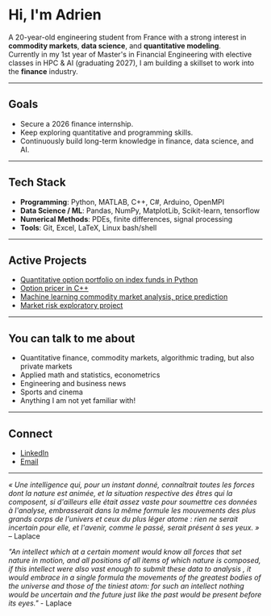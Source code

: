 # Hi, I'm Adrien

A 20-year-old engineering student from France with a strong interest in **commodity markets**, **data science**, and **quantitative modeling**.  
Currently in my 1st year of Master's in Financial Engineering with elective classes in HPC & AI (graduating 2027), I am building a skillset to work into the **finance** industry.

---

## Goals
- Secure a 2026 finance internship.
- Keep exploring quantitative and programming skills.
- Continuously build long-term knowledge in finance, data science, and AI.

---

## Tech Stack
- **Programming**: Python, MATLAB, C++, C#, Arduino, OpenMPI
- **Data Science / ML**: Pandas, NumPy, MatplotLib, Scikit-learn, tensorflow
- **Numerical Methods**: PDEs, finite differences, signal processing
- **Tools**: Git, Excel, LaTeX, Linux bash/shell

---

## Active Projects
- [Quantitative option portfolio on index funds in Python](https://github.com/adbayre/Quant-Option-Portfolio)
- [Option pricer in C++](https://github.com/adbayre/Option-Pricing-CPP)
- [Machine learning commodity market analysis, price prediction](https://github.com/adbayre/Commodities-Price-Prediction)
- [Market risk exploratory project](https://github.com/MartinJondeau/Market-Risk-Modelling)

---

## You can talk to me about
- Quantitative finance, commodity markets, algorithmic trading, but also private markets
- Applied math and statistics, econometrics
- Engineering and business news
- Sports and cinema
- Anything I am not yet familiar with!

---

## Connect
- [LinkedIn](www.linkedin.com/in/adrien-bayre)
- [Email](mailto:adrien.bayre@outlook.fr)

---

*« Une intelligence qui, pour un instant donné, connaîtrait toutes les forces dont la nature est animée, et la situation respective des êtres qui la composent, si d'ailleurs elle était assez vaste pour soumettre ces données à l'analyse, embrasserait dans la même formule les mouvements des plus grands corps de l'univers et ceux du plus léger atome : rien ne serait incertain pour elle, et l'avenir, comme le passé, serait présent à ses yeux. »* – Laplace

*"An intellect which at a certain moment would know all forces that set nature in motion, and all positions of all items of which nature is composed, if this intellect were also vast enough to submit these data to analysis , it would embrace in a single formula the movements of the greatest bodies of the universe and those of the tiniest atom: for such an intellect nothing would be uncertain and the future just like the past would be present before its eyes."* - Laplace


